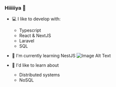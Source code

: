 ### Hiiiiiya 🐸

- 💻 I like to develop with:
  - Typescript
  - React & NextJS
  - Laravel
  - SQL
  
- 🌱 I'm currently learning NestJS <picture>
  <img alt="Image Alt Text" src="https://github.com/BoilingSoup/readme-icons/raw/master/nestjs.png">
</picture>


- 💭 I'd like to learn about

  - Distributed systems
  - NoSQL

<!--
**BoilingSoup/BoilingSoup** is a ✨ _special_ ✨ repository because its `README.md` (this file) appears on your GitHub profile.

Here are some ideas to get you started:

- 🔭 I’m currently working on ...
- 🌱 I’m currently learning ...
- 👯 I’m looking to collaborate on ...
- 🤔 I’m looking for help with ...
- 💬 Ask me about ...
- 📫 How to reach me: ...
- ⚡ Fun fact: ...
-->
